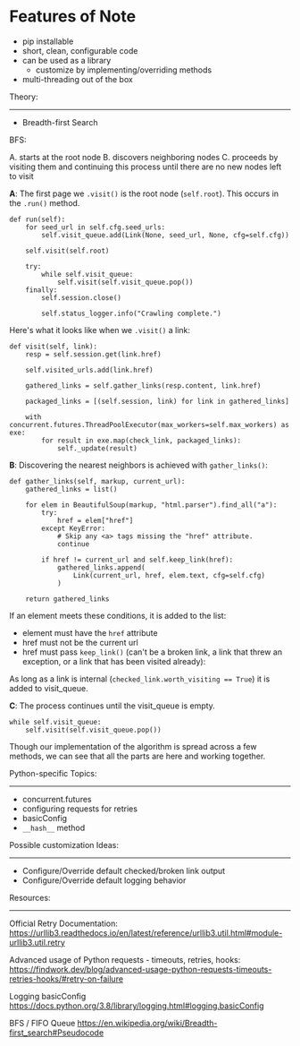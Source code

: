 Features of Note
================

* pip installable
* short, clean, configurable code
* can be used as a library
    * customize by implementing/overriding methods
* multi-threading out of the box

Theory:

---

* Breadth-first Search 


BFS:

A. starts at the root node
B. discovers neighboring nodes 
C. proceeds by visiting them and continuing this process until there are no new nodes left to visit


**A**: The first page we `.visit()` is the root node (`self.root`). This occurs in the `.run()` method.


    def run(self):
        for seed_url in self.cfg.seed_urls:
            self.visit_queue.add(Link(None, seed_url, None, cfg=self.cfg))

        self.visit(self.root)

        try:
            while self.visit_queue:
                self.visit(self.visit_queue.pop())
        finally:
            self.session.close()

            self.status_logger.info("Crawling complete.")


Here's what it looks like when we `.visit()` a link:


    def visit(self, link):
        resp = self.session.get(link.href)

        self.visited_urls.add(link.href)

        gathered_links = self.gather_links(resp.content, link.href)

        packaged_links = [(self.session, link) for link in gathered_links]

        with concurrent.futures.ThreadPoolExecutor(max_workers=self.max_workers) as exe:
            for result in exe.map(check_link, packaged_links):
                self._update(result)


**B**: Discovering the nearest neighbors is achieved with `gather_links()`:


    def gather_links(self, markup, current_url):
        gathered_links = list()

        for elem in BeautifulSoup(markup, "html.parser").find_all("a"):
            try:
                href = elem["href"]
            except KeyError:
                # Skip any <a> tags missing the "href" attribute.
                continue

            if href != current_url and self.keep_link(href):
                gathered_links.append(
                    Link(current_url, href, elem.text, cfg=self.cfg)
                )
        
        return gathered_links
    

If an element meets these conditions, it is added to the list:

* element must have the `href` attribute 
* href must not be the current url
* href must pass `keep_link()` (can't be a broken link, a link that threw an exception, or a link that has been visited already):

As long as a link is internal (`checked_link.worth_visiting == True`) it is added to visit_queue.

**C**: The process continues until the visit_queue is empty. 


    while self.visit_queue:
        self.visit(self.visit_queue.pop())


Though our implementation of the algorithm is spread across a few methods, we can see that all the parts are here and working together.



Python-specific Topics:

---

* concurrent.futures
* configuring requests for retries
* basicConfig
* `__hash__` method


Possible customization Ideas:

---

* Configure/Override default checked/broken link output
* Configure/Override default logging behavior


Resources:

---


Official Retry Documentation:
https://urllib3.readthedocs.io/en/latest/reference/urllib3.util.html#module-urllib3.util.retry


Advanced usage of Python requests - timeouts, retries, hooks:
https://findwork.dev/blog/advanced-usage-python-requests-timeouts-retries-hooks/#retry-on-failure


Logging basicConfig
https://docs.python.org/3.8/library/logging.html#logging.basicConfig


BFS / FIFO Queue
https://en.wikipedia.org/wiki/Breadth-first_search#Pseudocode
